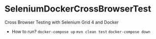 # SeleniumDockerCrossBrowserTest
Cross Browser Testing with Selenium Grid 4 and Docker

- How to run?
  ```docker-compose up```
  ```mvn clean test```
  ```docker-compose down```

